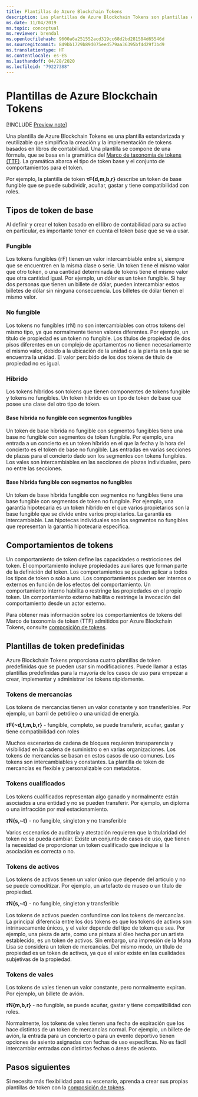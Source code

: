 ```yaml
---
title: Plantillas de Azure Blockchain Tokens
description: Las plantillas de Azure Blockchain Tokens son plantillas estandarizadas y reutilizables que simplifican la creación y la implementación de tokens basados en libros de contabilidad.
ms.date: 11/04/2019
ms.topic: conceptual
ms.reviewer: brendal
ms.openlocfilehash: 9600a6a251552acd319cc68d2bd281584d65546d
ms.sourcegitcommit: 849bb1729b89d075eed579aa36395bf4d29f3bd9
ms.translationtype: HT
ms.contentlocale: es-ES
ms.lasthandoff: 04/28/2020
ms.locfileid: "79227388"
---
```

# <a name="azure-blockchain-tokens-templates"></a>Plantillas de Azure Blockchain Tokens

[!INCLUDE [Preview note](./includes/preview.md)]

Una plantilla de Azure Blockchain Tokens es una plantilla estandarizada y reutilizable que simplifica la creación y la implementación de tokens basados en libros de contabilidad. Una plantilla se compone de una fórmula, que se basa en la gramática del [Marco de taxonomía de tokens (TTF)](overview.md#token-taxonomy-framework). La gramática abarca el tipo de token base y el conjunto de comportamientos para el token.  

Por ejemplo, la plantilla de token **τϜ{d,m,b,r}** describe un token de base fungible que se puede subdividir, acuñar, gastar y tiene compatibilidad con roles.
  
## <a name="base-token-types"></a>Tipos de token de base

Al definir y crear el token basado en el libro de contabilidad para su activo en particular, es importante tener en cuenta el token base que se va a usar.

### <a name="fungible"></a>Fungible

Los tokens fungibles (𝜏F) tienen un valor intercambiable entre sí, siempre que se encuentren en la misma clase o serie. Un token tiene el mismo valor que otro token, o una cantidad determinada de tokens tiene el mismo valor que otra cantidad igual. Por ejemplo, un dólar es un token fungible. Si hay dos personas que tienen un billete de dólar, pueden intercambiar estos billetes de dólar sin ninguna consecuencia. Los billetes de dólar tienen el mismo valor. 

### <a name="non-fungible"></a>No fungible

Los tokens no fungibles (𝜏N) no son intercambiables con otros tokens del mismo tipo, ya que normalmente tienen valores diferentes. Por ejemplo, un título de propiedad es un token no fungible. Los títulos de propiedad de dos pisos diferentes en un complejo de apartamentos no tienen necesariamente el mismo valor, debido a la ubicación de la unidad o a la planta en la que se encuentra la unidad. El valor percibido de los dos tokens de título de propiedad no es igual.

### <a name="hybrid"></a>Híbrido

Los tokens híbridos son tokens que tienen componentes de tokens fungible y tokens no fungibles. Un token híbrido es un tipo de token de base que posee una clase del otro tipo de token.

#### <a name="hybrid-non-fungible-base-with-fungible-segments"></a>Base híbrida no fungible con segmentos fungibles

Un token de base híbrida no fungible con segmentos fungibles tiene una base no fungible con segmentos de token fungible.
Por ejemplo, una entrada a un concierto es un token híbrido en el que la fecha y la hora del concierto es el token de base no fungible. Las entradas en varias secciones de plazas para el concierto dado son los segmentos con tokens fungibles. Los vales son intercambiables en las secciones de plazas individuales, pero no entre las secciones.

#### <a name="hybrid-fungible-base-with-non-fungible-segments"></a>Base híbrida fungible con segmentos no fungibles

Un token de base híbrida fungible con segmentos no fungibles tiene una base fungible con segmentos de token no fungible. Por ejemplo, una garantía hipotecaria es un token híbrido en el que varios propietarios son la base fungible que se divide entre varios propietarios. La garantía es intercambiable. Las hipotecas individuales son los segmentos no fungibles que representan la garantía hipotecaria específica.

## <a name="token-behaviors"></a>Comportamientos de tokens

Un comportamiento de token define las capacidades o restricciones del token. El comportamiento incluye propiedades auxiliares que forman parte de la definición del token. Los comportamientos se pueden aplicar a todos los tipos de token o solo a uno. Los comportamientos pueden ser internos o externos en función de los efectos del comportamiento. Un comportamiento interno habilita o restringe las propiedades en el propio token. Un comportamiento externo habilita o restringe la invocación del comportamiento desde un actor externo.

Para obtener más información sobre los comportamientos de tokens del Marco de taxonomía de token (TTF) admitidos por Azure Blockchain Tokens, consulte [composición de tokens](composability.md).

## <a name="pre-built-token-templates"></a>Plantillas de token predefinidas

Azure Blockchain Tokens proporciona cuatro plantillas de token predefinidas que se pueden usar sin modificaciones. Puede llamar a estas plantillas predefinidas para la mayoría de los casos de uso para empezar a crear, implementar y administrar los tokens rápidamente.

### <a name="commodity-tokens"></a>Tokens de mercancías

Los tokens de mercancías tienen un valor constante y son transferibles. Por ejemplo, un barril de petróleo o una unidad de energía.

**𝜏F{~d,t,m,b,r}** - fungible, completo, se puede transferir, acuñar, gastar y tiene compatibilidad con roles

Muchos escenarios de cadena de bloques requieren transparencia y visibilidad en la cadena de suministro o en varias organizaciones. Los tokens de mercancías se basan en estos casos de uso comunes. Los tokens son intercambiables y constantes. La plantilla de token de mercancías es flexible y personalizable con metadatos.

### <a name="qualified-tokens"></a>Tokens cualificados

Los tokens cualificados representan algo ganado y normalmente están asociados a una entidad y no se pueden transferir. Por ejemplo, un diploma o una infracción por mal estacionamiento.

**𝜏N{s,~t}** - no fungible, singleton y no transferible

Varios escenarios de auditoría y atestación requieren que la titularidad del token no se pueda cambiar. Existe un conjunto de casos de uso, que tienen la necesidad de proporcionar un token cualificado que indique si la asociación es correcta o no.

### <a name="asset-tokens"></a>Tokens de activos

Los tokens de activos tienen un valor único que depende del artículo y no se puede comoditizar. Por ejemplo, un artefacto de museo o un título de propiedad.

**𝜏N{s,~t}** - no fungible, singleton y transferible

Los tokens de activos pueden confundirse con los tokens de mercancías. La principal diferencia entre los dos tokens es que los tokens de activos son intrínsecamente únicos, y el valor depende del tipo de token que sea. Por ejemplo, una pieza de arte, como una pintura al óleo hecha por un artista establecido, es un token de activos. Sin embargo, una impresión de la Mona Lisa se considera un token de mercancías. Del mismo modo, un título de propiedad es un token de activos, ya que el valor existe en las cualidades subjetivas de la propiedad.

### <a name="ticket-tokens"></a>Tokens de vales

Los tokens de vales tienen un valor constante, pero normalmente expiran. Por ejemplo, un billete de avión.

**𝜏N{m,b,r}** - no fungible, se puede acuñar, gastar y tiene compatibilidad con roles.

Normalmente, los tokens de vales tienen una fecha de expiración que los hace distintos de un token de mercancías normal. Por ejemplo, un billete de avión, la entrada para un concierto o para un evento deportivo tienen opciones de asiento asignadas con fechas de uso específicas. No es fácil intercambiar entradas con distintas fechas o áreas de asiento.

## <a name="next-steps"></a>Pasos siguientes

Si necesita más flexibilidad para su escenario, aprenda a crear sus propias plantillas de token con la [composición de tokens](composability.md).
